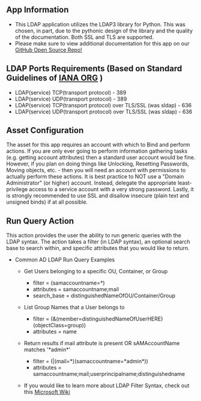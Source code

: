 [comment]: # " File: readme.md"
[comment]: # "  Copyright (c) 2021 Splunk Inc."
[comment]: # ""
[comment]: # "  Licensed under Apache 2.0 (https://www.apache.org/licenses/LICENSE-2.0.txt)"
[comment]: # ""
## App Information

-   This LDAP application utilizes the LDAP3 library for Python. This was chosen, in part, due to
    the pythonic design of the library and the quality of the documentation. Both SSL and TLS are
    supported.
-   Please make sure to view additional documentation for this app on our [GitHub Open Source
    Repo!](https://github.com/phantomcyber/phantom-apps/tree/next/Apps/phadldap#readme)

## LDAP Ports Requirements (Based on Standard Guidelines of [IANA ORG](https://www.iana.org/assignments/service-names-port-numbers/service-names-port-numbers.xhtml) )

-   LDAP(service) TCP(transport protocol) - 389
-   LDAP(service) UDP(transport protocol) - 389
-   LDAP(service) TCP(transport protocol) over TLS/SSL (was sldap) - 636
-   LDAP(service) UDP(transport protocol) over TLS/SSL (was sldap) - 636

## Asset Configuration

The asset for this app requires an account with which to Bind and perform actions. If you are only
ever going to perform information gathering tasks (e.g. getting account attributes) then a standard
user account would be fine. However, if you plan on doing things like Unlocking, Resetting
Passwords, Moving objects, etc. - then you will need an account with permissions to actually perform
these actions. It is best practice to NOT use a "Domain Administrator" (or higher) account. Instead,
delegate the appropriate least-privilege access to a service account with a very strong password.
Lastly, it is strongly recommended to use SSL and disallow insecure (plain text and unsigned binds)
if at all possible.

## Run Query Action

This action provides the user the ability to run generic queries with the LDAP syntax. The action
takes a filter (in LDAP syntax), an optional search base to search within, and specific attributes
that you would like to return.

-   Common AD LDAP Run Query Examples

      

    -   Get Users belonging to a specific OU, Container, or Group

          

        -   filter = (samaccountname=\*)
        -   attributes = samaccountname;mail
        -   search_base = distinguishedNameOfOU/Container/Group

    -   List Group Names that a User belongs to

          

        -   filter = (&(member=distinguishedNameOfUserHERE)(objectClass=group))
        -   attributes = name

    -   Return results if mail attribute is present OR sAMAccountName matches '\*admin\*'

          

        -   filter = (\|(mail=\*)(samaccountname=\*admin\*))
        -   attributes = samaccountname;mail;userprincipalname;distinguishedname

    -   If you would like to learn more about LDAP Filter Syntax, check out this [Microsoft
        Wiki](https://social.technet.microsoft.com/wiki/contents/articles/5392.active-directory-ldap-syntax-filters.aspx)

  
